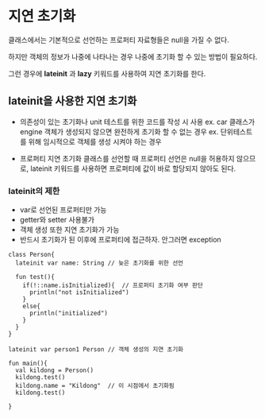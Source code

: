 # 지연 초기화
  
  클래스에서는 기본적으로 선언하는 프로퍼티 자료형들은 null을 가질 수 없다.
  
  하지만 객체의 정보가 나중에 나타나는 경우 나중에 초기화 할 수 있는 방법이 필요하다.
  
  그런 경우에 **lateinit** 과 **lazy** 키워드를 사용하여 지연 초기화를 한다.
  
  
## lateinit을 사용한 지연 초기화
  
  - 의존성이 있는 초기화나 unit 테스트를 위한 코드를 작성 시 사용
   ex. car 클래스가 engine 객체가 생성되지 않으면 완전하게 초기화 할 수 없는 경우
   ex. 단위테스트를 위해 임시적으로 객체를 생성 시켜야 하는 경우
   
  - 프로퍼티 지연 초기화
   클래스를 선언할 때 프로퍼티 선언은 null을 허용하지 않으므로, lateinit 키워드를 사용하면 프로퍼티에 
   값이 바로 할당되지 않아도 된다.
   
  ### lateinit의 제한
  
  - var로 선언된 프로퍼티만 가능
  - getter와 setter 사용불가
  - 객체 생성 또한 지연 초기화가 가능
  - 반드시 초기화가 된 이후에 프로퍼티에 접근하자. 안그러면 exception
  
  ```
  class Person{
    lateinit var name: String // 늦은 초기화를 위한 선언
    
    fun test(){
      if(!::name.isInitialized){  // 프로퍼티 초기화 여부 판단
        println("not isInitialized")
      }
      else{
        println("initialized")
      }
    }
  }
  
  lateinit var person1 Person // 객체 생성의 지연 초기화
  
  fun main(){
    val kildong = Person()
    kildong.test()
    kildong.name = "Kildong"  // 이 시점에서 초기화됨
    kildong.test()
    
  }
  ```
  
  

  
  
